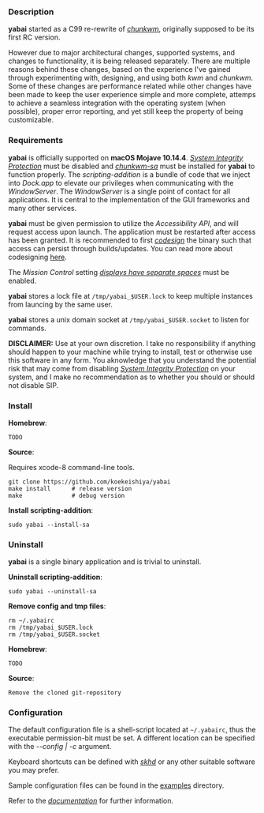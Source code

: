 ### Description

**yabai** started as a C99 re-rewrite of [*chunkwm*](https://github.com/koekeishiya/chunkwm), originally supposed to be its first RC version.

However due to major architectural changes, supported systems, and changes to functionality, it is being released separately.
There are multiple reasons behind these changes, based on the experience I've gained through experimenting with, designing, and using both *kwm*
and *chunkwm*. Some of these changes are performance related while other changes have been made to keep the user experience simple and more complete,
attemps to achieve a seamless integration with the operating system (when possible), proper error reporting, and yet still keep the property of being
customizable.

### Requirements

**yabai** is officially supported on **macOS Mojave 10.14.4**. [*System Integrity Protection*](https://support.apple.com/en-us/HT204899) must be disabled and [*chunkwm-sa*](https://github.com/koekeishiya/chwm-sa)
must be installed for **yabai** to function properly. The *scripting-addition* is a bundle of code that we inject into *Dock.app* to elevate our privileges when communicating with the *WindowServer*.
The *WindowServer* is a single point of contact for all applications. It is central to the implementation of the GUI frameworks and many other services.

**yabai** must be given permission to utilize the *Accessibility API*, and will request access upon launch. The application must be restarted after access has been granted.
It is recommended to first [*codesign*](https://github.com/koekeishiya/yabai/blob/master/CODESIGN.md) the binary such that access can persist through builds/updates.
You can read more about codesigning [here](https://developer.apple.com/library/archive/documentation/Security/Conceptual/CodeSigningGuide/Procedures/Procedures.html#//apple_ref/doc/uid/TP40005929-CH4-SW2).

The *Mission Control* setting [*displays have separate spaces*](https://support.apple.com/library/content/dam/edam/applecare/images/en_US/osx/separate_spaces.png) must be enabled.

**yabai** stores a lock file at `/tmp/yabai_$USER.lock` to keep multiple instances from launcing by the same user.

**yabai** stores a unix domain socket at `/tmp/yabai_$USER.socket` to listen for commands.

**DISCLAIMER:** Use at your own discretion. I take no responsibility if anything should happen to your machine while trying to install, test or otherwise use this software in any form.
You aknowledge that you understand the potential risk that may come from disabling [*System Integrity Protection*](https://support.apple.com/en-us/HT204899) on your system, and I make
no recommendation as to whether you should or should not disable SIP.

### Install

**Homebrew**:

```
TODO
```

**Source**:

Requires xcode-8 command-line tools.

```
git clone https://github.com/koekeishiya/yabai
make install      # release version
make              # debug version
```

**Install scripting-addition**:

```
sudo yabai --install-sa
```

### Uninstall

**yabai** is a single binary application and is trivial to uninstall.

**Uninstall scripting-addition**:

```
sudo yabai --uninstall-sa
```

**Remove config and tmp files**:
```
rm ~/.yabairc
rm /tmp/yabai_$USER.lock
rm /tmp/yabai_$USER.socket
```

**Homebrew**:

```
TODO
```

**Source**:

```
Remove the cloned git-repository
```

### Configuration

The default configuration file is a shell-script located at `~/.yabairc`, thus the executable permission-bit must be set.
A different location can be specified with the *--config | -c* argument.

Keyboard shortcuts can be defined with [*skhd*](https://github.com/koekeishiya/skhd) or any other suitable software you may prefer.

Sample configuration files can be found in the [examples](https://github.com/koekeishiya/yabai/tree/master/examples) directory.

Refer to the [*documentation*](https://github.com/koekeishiya/yabai/blob/master/doc/yabai.asciidoc) for further information.

